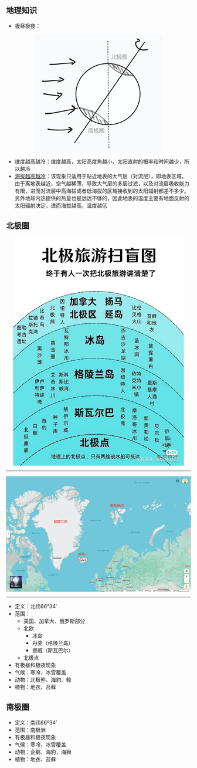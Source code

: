 ## 地理知识

- 极昼极夜：

<img style="display: block;margin-left: auto;margin-right: auto;" src ="https://github.com/frontend-gxg/pic_bed/blob/main/021.jpg?raw=true">

- 维度越高越冷：维度越高，太阳高度角越小，太阳直射的概率和时间越少，所以越冷
- [海拔越高越冷](https://zhuanlan.zhihu.com/p/89796435)：该现象只适用于贴近地表的大气层（对流层），即地表区域。由于离地表越近，空气越稀薄，导致大气层的多层过滤，以及对流层吸收能力有限，进而对流层中高海拔或者低海拔的区域接收到的太阳辐射都差不多少。另外地球内热提供的热量也是远远不够的，因此地表的温度主要有地面反射的太阳辐射决定，进而海拔越高，温度越低

## 北极圈

<img style="display: block;margin-left: auto;margin-right: auto;" src ="https://github.com/frontend-gxg/pic_bed/blob/main/022.jpg?raw=true">

----

<img style="display: block;margin-left: auto;margin-right: auto;" src ="https://github.com/frontend-gxg/pic_bed/blob/main/023.png?raw=true">

----

- 定义：北纬66°34′
- 范围：
  - 美国、加拿大、俄罗斯部分
  - 北欧
    - 冰岛
    - 丹麦（格陵兰岛）
    - 挪威（斯瓦巴尔）
  - 北极点
- 有极昼和极夜现象
- 气候：寒冷，冰雪覆盖
- 动物：北极熊、海豹、鲸
- 植物：地衣、苔藓

## 南极圈

- 定义：南纬66º34′
- 范围：南极洲
- 有极昼和极夜现象
- 气候：寒冷，冰雪覆盖
- 动物：企鹅，海豹，海狮
- 植物：地衣、苔藓
